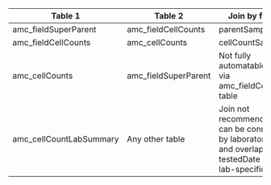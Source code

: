 |Table 1|Table 2|Join by field(s)|
|------------------------|------------------------|-------------------------------|
amc_fieldSuperParent|amc_fieldCellCounts|parentSampleID
amc_fieldCellCounts|amc_cellCounts|cellCountSampleID
amc_cellCounts|amc_fieldSuperParent|Not fully automatable: join via amc_fieldCellCounts table
amc_cellCountLabSummary|Any other table|Join not recommended. Data can be connected by laboratoryName and overlap of testedDate with lab-specific dates
